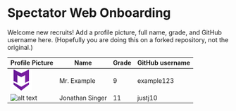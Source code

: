 # Spectator Web Onboarding
Welcome new recruits! Add a profile picture, full name, grade, and GitHub username here. (Hopefully you are doing this on a forked repository, not the original.)

Profile Picture | Name | Grade | GitHub username
---|---|---|---
| ![alt text](https://github.com/adam-p/markdown-here/raw/master/src/common/images/icon48.png) | Mr. Example | 9 | example123 |
| ![alt text](https://avatars2.githubusercontent.com/u/30121511?s=400&u=1331a59d94a580b338f9f8577661da3fda73b34c&v=4) | Jonathan Singer | 11 | justj10 |
